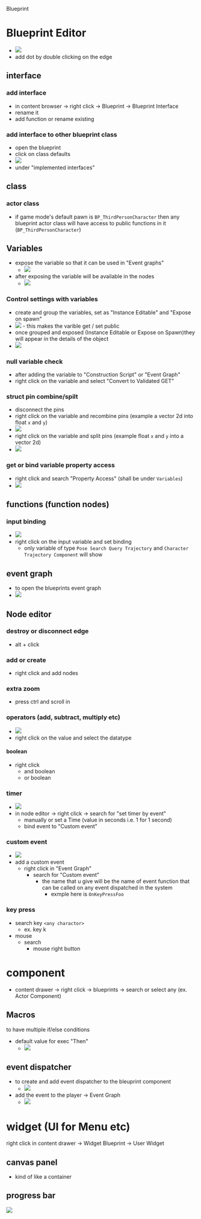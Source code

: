 Blueprint

# Blueprint Editor

- <img src="./images/add-dot-in-node-edge.png">
- add dot by double clicking on the edge

## interface

### add interface

- in content browser -> right click -> Blueprint -> Blueprint Interface
- rename it
- add function or rename existing

### add interface to other blueprint class

- open the blueprint
- click on class defaults
- <img src="./images/add-interface-to-class.png">
- under "implemented interfaces"

## class

### actor class

- if game mode's default pawn is `BP_ThirdPersonCharacter` then any blueprint actor class will have access to public functions in it (`BP_ThirdPersonCharacter`)

## Variables

- expose the variable so that it can be used in "Event graphs"
  - <img src="./images/expose-variables.png">
- after exposing the variable will be available in the nodes
  - <img src="./images/public-variables.png">

### Control settings with variables

- create and group the variables, set as "Instance Editable" and "Expose on spawn"
- <img src="./images/control-settings-with-variables.png">
  - this makes the varible get / set public
- once grouped and exposed (Instance Editable or Expose on Spawn)they will appear in the details of the object
- <img src="./images/variables-exposed-in-details.png">

### null variable check

- after adding the variable to "Construction Script" or "Event Graph"
- right click on the variable and select "Convert to Validated GET"

### struct pin combine/spilt

- disconnect the pins
- right click on the variable and recombine pins (example a vector 2d into float `x` and `y`)
- <img src="./images/recombine-struct-pin.png">
- right click on the variable and split pins (example float `x` and `y` into a vector 2d)
- <img src="./images/split-struct-pin.png">

### get or bind variable property access

- right click and search "Property Access" (shall be under `Variables`)
- <img src="./images/bind-variables-property.png">

## functions (function nodes)

### input binding

- <img src="./images/pose-history-bind-trajectory.png">
- right click on the input variable and set binding
  - only variable of type `Pose Search Query Trajectory` and `Character Trajectory Component` will show

## event graph

- to open the blueprints event graph
- <img src="./images/open-level-blueprint.png">

## Node editor

### destroy or disconnect edge

- alt + click

### add or create

- right click and add nodes

### extra zoom

- press ctrl and scroll in

### operators (add, subtract, multiply etc)

- <img src="./images/change-datatype-node.png">
- right click on the value and select the datatype

#### boolean

- right click
  - and boolean
  - or boolean

### timer

- <img src="./images/timer-example.png">
- in node editor -> right click -> search for "set timer by event"
  - manually or set a Time (value in seconds i.e. 1 for 1 second)
  - bind event to "Custom event"

### custom event

- <img src="./images/custom-event-example.png">
- add a custom event
  - right click in "Event Graph"
    - search for "Custom event"
      - the name that u give will be the name of event function that can be called on any event dispatched in the system
        - exmple here is `OnKeyPressFoo`

### key press

- search key `<any charactor>`
  - ex. key k
- mouse
  - search
    - mouse right button

# component

- content drawer -> right click -> blueprints -> search or select any (ex. Actor Component)

## Macros

to have multiple if/else conditions

- default value for exec "Then"
  - <img src="./images/default-exec-then-macros.png">

## event dispatcher

- to create and add event dispatcher to the bleuprint component
  - <img src="./images/default-exec-then-macros.png">
- add the event to the player -> Event Graph
  - <img src="./images/add-event-dispatch-to-player.png">

# widget (UI for Menu etc)

right click in content drawer -> Widget Blueprint -> User Widget

## canvas panel

- kind of like a container

## progress bar

<img src="./images/progress-bar-binding.png">

